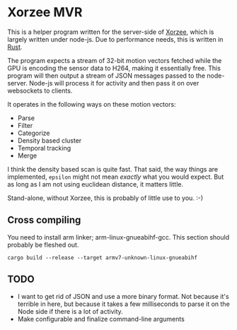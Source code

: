 # Xorzee MVR
This is a helper program written for the server-side of [Xorzee](https://github.com/romland/xorzee), which is largely
written under node-js. Due to performance needs, this is written in [Rust](https://www.rust-lang.org/).

The program expects a stream of 32-bit motion vectors fetched while the GPU is 
encoding the sensor data to H264, making it essentially free. This program will
then output a stream of JSON messages passed to the node-server. Node-js will
process it for activity and then pass it on over websockets to clients.

It operates in the following ways on these motion vectors:
- Parse
- Filter
- Categorize
- Density based cluster
- Temporal tracking
- Merge

I think the density based scan is quite fast. That said, the way things
are implemented, `epsilon` might not mean _exactly_ what you would expect.
But as long as I am not using euclidean distance, it matters little.

Stand-alone, without Xorzee, this is probably of little use to you. :-)

## Cross compiling
You need to install arm linker; arm-linux-gnueabihf-gcc. This section
should probably be fleshed out.

```
cargo build --release --target armv7-unknown-linux-gnueabihf
```

## TODO
- I want to get rid of JSON and use a more binary format. Not because it's terrible
  in here, but because it takes a few milliseconds to parse it on the Node side
  if there is a lot of activity.
- Make configurable and finalize command-line arguments
